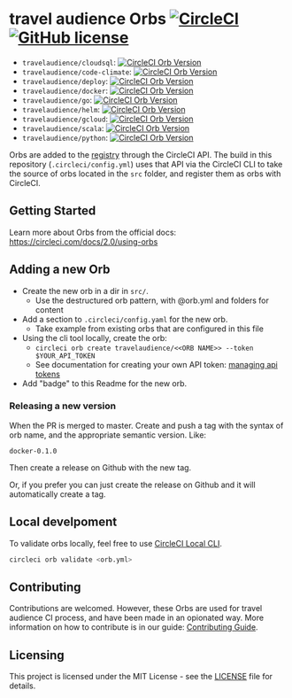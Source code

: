 # travel audience Orbs [![CircleCI](https://circleci.com/gh/travelaudience/orbs/tree/master.svg?style=svg&circle-token=51e6640500da23f9c6796effa1a7c53bb6e411a6)](https://circleci.com/gh/travelaudience/orbs/tree/master) [![GitHub license](https://img.shields.io/badge/license-MIT-blue.svg)](https://raw.githubusercontent.com/travelaudience/orbs/master/LICENSE)

- `travelaudience/cloudsql`: [![CircleCI Orb Version](https://img.shields.io/badge/endpoint.svg?url=https://badges.circleci.io/orb/travelaudience/cloudsql)](https://circleci.com/orbs/registry/orb/travelaudience/cloudsql)
- `travelaudience/code-climate`: [![CircleCI Orb Version](https://img.shields.io/badge/endpoint.svg?url=https://badges.circleci.io/orb/travelaudience/code-climate)](https://circleci.com/orbs/registry/orb/travelaudience/code-climate)
- `travelaudience/deploy`: [![CircleCI Orb Version](https://img.shields.io/badge/endpoint.svg?url=https://badges.circleci.io/orb/travelaudience/deploy)](https://circleci.com/orbs/registry/orb/travelaudience/deploy)
- `travelaudience/docker`: [![CircleCI Orb Version](https://img.shields.io/badge/endpoint.svg?url=https://badges.circleci.io/orb/travelaudience/docker)](https://circleci.com/orbs/registry/orb/travelaudience/docker)
- `travelaudience/go`: [![CircleCI Orb Version](https://img.shields.io/badge/endpoint.svg?url=https://badges.circleci.io/orb/travelaudience/go)](https://circleci.com/orbs/registry/orb/travelaudience/go)
- `travelaudience/helm`: [![CircleCI Orb Version](https://img.shields.io/badge/endpoint.svg?url=https://badges.circleci.io/orb/travelaudience/helm)](https://circleci.com/orbs/registry/orb/travelaudience/helm)
- `travelaudience/gcloud`: [![CircleCI Orb Version](https://img.shields.io/badge/endpoint.svg?url=https://badges.circleci.io/orb/travelaudience/gcloud)](https://circleci.com/orbs/registry/orb/travelaudience/gcloud)
- `travelaudience/scala`: [![CircleCI Orb Version](https://img.shields.io/badge/endpoint.svg?url=https://badges.circleci.io/orb/travelaudience/scala)](https://circleci.com/orbs/registry/orb/travelaudience/scala)
- `travelaudience/python`: [![CircleCI Orb Version](https://img.shields.io/badge/endpoint.svg?url=https://badges.circleci.io/orb/travelaudience/python)](https://circleci.com/orbs/registry/orb/travelaudience/python)

Orbs are added to the [registry](https://circleci.com/orbs/registry) through the CircleCI API.
The build in this repository (`.circleci/config.yml`) uses that API via the CircleCI CLI to take the source of orbs located in the `src` folder, and register them as orbs with CircleCI.

## Getting Started

Learn more about Orbs from the official docs: https://circleci.com/docs/2.0/using-orbs

## Adding a new Orb

* Create the new orb in a dir in `src/`.
	* Use the destructured orb pattern, with @orb.yml and folders for content
* Add a section to `.circleci/config.yaml` for the new orb.
	* Take example from existing orbs that are configured in this file
* Using the cli tool locally, create the orb:
	* `circleci orb create travelaudience/<<ORB NAME>> --token $YOUR_API_TOKEN`
	* See documentation for creating your own API token: [managing api tokens](https://circleci.com/docs/2.0/managing-api-tokens/#creating-a-personal-api-token)
* Add "badge" to this Readme for the new orb.

### Releasing a new version

When the PR is merged to master. Create and push a tag with the syntax of orb name, and the appropriate semantic version. Like:
```
docker-0.1.0
```

Then create a release on Github with the new tag.

Or, if you prefer you can just create the release on Github and it will automatically create a tag.

## Local develpoment

To validate orbs locally, feel free to use [CircleCI Local CLI](https://circleci.com/docs/2.0/local-cli/).

```bash
circleci orb validate <orb.yml>
```

## Contributing

Contributions are welcomed. However, these Orbs are used for travel audience CI process, and have been made in an opionated way. More information on how to contribute is in our guide: [Contributing Guide](CONTRIBUTING.md).

## Licensing

This project is licensed under the MIT License - see the [LICENSE](LICENSE) file for details.
